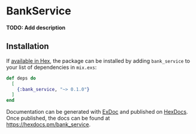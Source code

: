 # BankService

**TODO: Add description**

## Installation

If [available in Hex](https://hex.pm/docs/publish), the package can be installed
by adding `bank_service` to your list of dependencies in `mix.exs`:

```elixir
def deps do
  [
    {:bank_service, "~> 0.1.0"}
  ]
end
```

Documentation can be generated with [ExDoc](https://github.com/elixir-lang/ex_doc)
and published on [HexDocs](https://hexdocs.pm). Once published, the docs can
be found at <https://hexdocs.pm/bank_service>.

